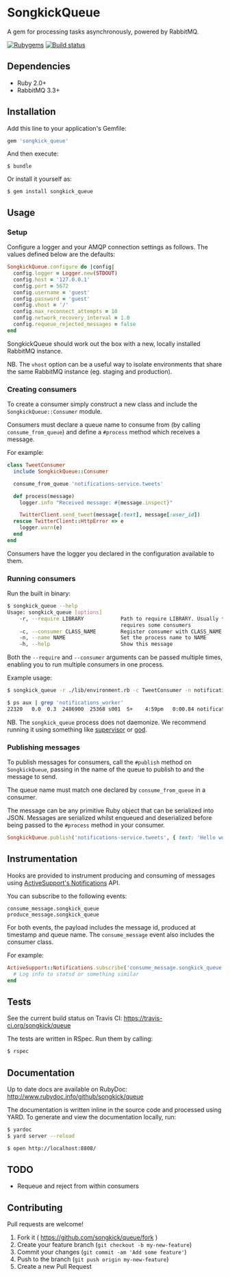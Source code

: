 # SongkickQueue

A gem for processing tasks asynchronously, powered by RabbitMQ.

[![Rubygems](https://badge.fury.io/rb/songkick_queue.svg)](https://rubygems.org/gems/songkick_queue)
[![Build status](https://travis-ci.org/songkick/queue.svg?branch=master)](https://travis-ci.org/songkick/queue)

## Dependencies

* Ruby 2.0+
* RabbitMQ 3.3+

## Installation

Add this line to your application's Gemfile:

```ruby
gem 'songkick_queue'
```

And then execute:

    $ bundle

Or install it yourself as:

    $ gem install songkick_queue

## Usage

### Setup

Configure a logger and your AMQP connection settings as follows. The values defined below are the defaults:

```ruby
SongkickQueue.configure do |config|
  config.logger = Logger.new(STDOUT)
  config.host = '127.0.0.1'
  config.port = 5672
  config.username = 'guest'
  config.password = 'guest'
  config.vhost = '/'
  config.max_reconnect_attempts = 10
  config.network_recovery_interval = 1.0
  config.requeue_rejected_messages = false
end
```

SongkickQueue should work out the box with a new, locally installed RabbitMQ instance.

NB. The `vhost` option can be a useful way to isolate environments that share the same RabbitMQ instance (eg. staging and production).

### Creating consumers

To create a consumer simply construct a new class and include the `SongkickQueue::Consumer`
module.

Consumers must declare a queue name to consume from (by calling `consume_from_queue`) and
define a `#process` method which receives a message.

For example:

```ruby
class TweetConsumer
  include SongkickQueue::Consumer

  consume_from_queue 'notifications-service.tweets'

  def process(message)
    logger.info "Received message: #{message.inspect}"

    TwitterClient.send_tweet(message[:text], message[:user_id])
  rescue TwitterClient::HttpError => e
    logger.warn(e)
  end
end
```

Consumers have the logger you declared in the configuration available to them.

### Running consumers

Run the built in binary:

```sh
$ songkick_queue --help
Usage: songkick_queue [options]
    -r, --require LIBRARY            Path to require LIBRARY. Usually this will be a file that
                                     requires some consumers
    -c, --consumer CLASS_NAME        Register consumer with CLASS_NAME
    -n, --name NAME                  Set the process name to NAME
    -h, --help                       Show this message
```

Both the `--require` and `--consumer` arguments can be passed multiple times, enabling you to run
multiple consumers in one process.

Example usage:

```sh
$ songkick_queue -r ./lib/environment.rb -c TweetConsumer -n notifications_worker
```

```sh
$ ps aux | grep 'notifications_worker'
22320   0.0  0.3  2486900  25368 s001  S+    4:59pm   0:00.84 notifications_worker[idle]
```

NB. The `songkick_queue` process does not daemonize. We recommend running it using something like
[supervisor](http://supervisord.org/) or [god](http://godrb.com/).

### Publishing messages

To publish messages for consumers, call the `#publish` method on `SongkickQueue`, passing in the
name of the queue to publish to and the message to send.

The queue name must match one declared by `consume_from_queue` in a consumer.

The message can be any primitive Ruby object that can be serialized into JSON. Messages are
serialized whilst enqueued and deserialized before being passed to the `#process` method in your
consumer.

```ruby
SongkickQueue.publish('notifications-service.tweets', { text: 'Hello world', user_id: 57237722 })
```

## Instrumentation

Hooks are provided to instrument producing and consuming of messages using [ActiveSupport's Notifications](http://api.rubyonrails.org/classes/ActiveSupport/Notifications.html) API.

You can subscribe to the following events:

```
consume_message.songkick_queue
produce_message.songkick_queue
```

For both events, the payload includes the message id, produced at timestamp and queue name. The `consume_message` event also includes the consumer class.

For example:

```ruby
ActiveSupport::Notifications.subscribe('consume_message.songkick_queue') do |name, start, finish, id, payload|
  # Log info to statsd or something similar
end
```

## Tests

See the current build status on Travis CI: https://travis-ci.org/songkick/queue

The tests are written in RSpec. Run them by calling:

```sh
$ rspec
```

## Documentation

Up to date docs are available on RubyDoc: http://www.rubydoc.info/github/songkick/queue

The documentation is written inline in the source code and processed using YARD. To generate and
view the documentation locally, run:

```sh
$ yardoc
$ yard server --reload

$ open http://localhost:8808/
```

## TODO

* Requeue and reject from within consumers

## Contributing

Pull requests are welcome!

1. Fork it ( https://github.com/songkick/queue/fork )
2. Create your feature branch (`git checkout -b my-new-feature`)
3. Commit your changes (`git commit -am 'Add some feature'`)
4. Push to the branch (`git push origin my-new-feature`)
5. Create a new Pull Request
